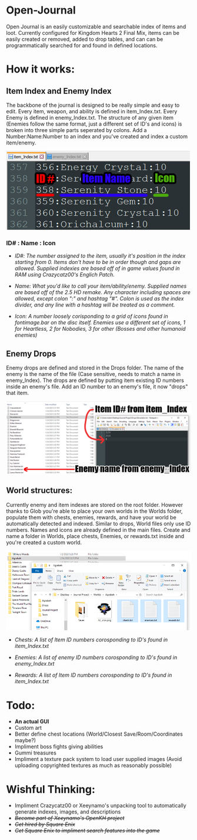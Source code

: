 # Open-Journal
Open Journal is an easily customizable and searchable index of items and loot. Currently configured for Kingdom Hearts 2 Final Mix, items can be easily created or removed, added to drop tables, and can can be programmatically searched for and found in defined locations.

# How it works:

## Item Index and Enemy Index
The backbone of the journal is designed to be really simple and easy to edit. Every item, weapon, and ability is defined in item_Index.txt. Every Enemy is defined in enemy_Index.txt. The structure of any given item (Enemies follow the same format, just a different set of ID's and icons) is broken into three simple parts seperated by colons. Add a Number:Name:Number to an index and you've created and index a custom item/enemy.

<img src="https://github.com/adamboy7/Open-Journal/blob/master/readme/index.png?raw=true">

### ID# : Name : Icon

* *ID#: The number assigned to the item, usually it's position in the index starting from 0. Items don't have to be in order though and gaps are allowed. Supplied indexies are based off of in game values found in RAM using Crazycatz00's Englich Patch.*

* *Name: What you'd like to call your item/ability/enemy. Supplied names are based off of the 2.5 HD remake. Any character including spaces are allowed, except colon ":" and hashtag "#". Colon is used as the index divider, and any line with a hashtag will be treated as a comment.*

* *Icon: A number loosely corisponding to a grid of icons found in fontimage.bar on the disc itself. Enemies use a different set of icons, 1 for Heartless, 2 for Nobodies, 3 for other (Bosses and other humanoid enemies)*

## Enemy Drops
Enemy drops are defined and stored in the Drops folder. The name of the enemy is the name of the file (Case sensitive, needs to match a name in enemy_Index). The drops are defined by putting item existing ID numbers inside an enemy's file. Add an ID number to an enemy's file, it now "drops" that item.

<img src="https://github.com/adamboy7/Open-Journal/blob/master/readme/drops.png">

## World structures:
Currently enemy and item indexes are stored on the root folder. However thanks to Glob you're able to place your own worlds in the Worlds folder, populate them with chests, enemies, rewards, and have your world be automatically detected and indexed. Similar to drops, World files only use ID numbers. Names and icons are already defined in the main files. Create and name a folder in Worlds, place chests, Enemies, or rewards.txt inside and you're created a custom world.

<img src= "https://github.com/adamboy7/Open-Journal/blob/master/readme/worlds.png">

* *Chests: A list of Item ID numbers corosponding to ID's found in item_Index.txt*

* *Enemies: A list of enemy ID numbers corosponding to ID's found in enemy_Index.txt*

* *Rewards: A list of Item ID numbers corosponding to ID's found in item_Index.txt*

# Todo:
* **An actual GUI**
* Custom art
* Better define chest locations (World/Closest Save/Room/Coordinates maybe?)
* Impliment boss fights giving abilities
* Gummi treasures
* Impliment a texture pack system to load user supplied images (Avoid uploading copyrighted textures as much as reasonably possible)

# Wishful Thinking:
* Impliment Crazycatz00 or Xeeynamo's unpacking tool to automatically generate indexes, images, and descriptions
* *~~Become part of Xeeynamo's OpenKH project~~*
* *~~Get hired by Square Enix~~*
* *~~Get Square Enix to impliment search features into the game~~*
